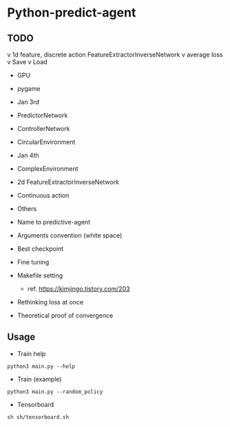 # Python-predict-agent

## TODO
  v 1d feature, discrete action FeatureExtractorInverseNetwork
  v average loss
  v Save
  v Load
  - GPU
  - pygame
  
  - Jan 3rd
  - PredictorNetwork
  - ControllerNetwork
  - CircularEnvironment

  - Jan 4th
  - ComplexEnvironment
  - 2d FeatureExtractorInverseNetwork
  - Continuous action

  - Others
  - Name to predictive-agent
  - Arguments convention (white space)
  - Best checkpoint
  - Fine tuning
  - Makefile setting
    - ref. https://kimjingo.tistory.com/203
  - Rethinking loss at once
  - Theoretical proof of convergence

## Usage
- Train help
```
python3 main.py --help
```

- Train (example)
```
python3 main.py --random_policy
```

- Tensorboard
```
sh sh/tensorboard.sh
```